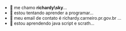 - 👀 me chamo **richardy\sky**...
- 👀 estou tentando aprender a programar...
- 👀 meu email de contato é richardy.carneiro.pr.gov.br ...
- 👀 estou aprendendo java script e scrath...
